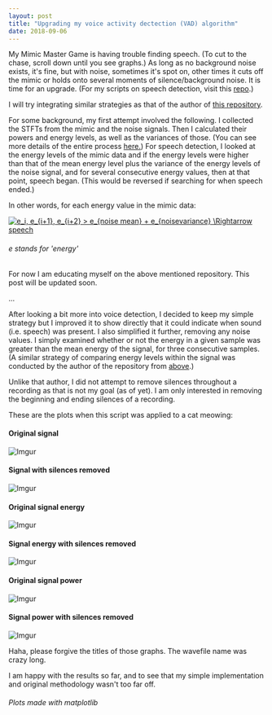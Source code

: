 ```yaml
---
layout: post
title: "Upgrading my voice activity dectection (VAD) algorithm"
date: 2018-09-06
--- 
```


My Mimic Master Game is having trouble finding speech. (To cut to the chase, scroll down until you see graphs.) As long as no background noise exists, it's fine, but with noise, sometimes it's spot on, other times it cuts off the mimic or holds onto several moments of silence/background noise. It is time for an upgrade. (For my scripts on speech detection, visit this <a href="https://github.com/a-n-rose/language-classifier/tree/master/speech_detection">repo</a>.)

I will try integrating similar strategies as that of the author of <a href="https://github.com/marsbroshok/VAD-python/blob/master/vad.py">this repository</a>.

For some background, my first attempt involved the following. I collected the STFTs from the mimic and the noise signals. Then I calculated their powers and energy levels, as well as the variances of those. (You can see more details of the entire process <a href="https://a-n-rose.github.io/2018/08/24/mimic-master-pitchcurve-vs-fingerprint.html">here.</a>) For speech detection, I looked at the energy levels of the mimic data and if the energy levels were higher than that of the mean energy level plus the variance of the energy levels of the noise signal, and for several consecutive energy values, then at that point, speech began. (This would be reversed if searching for when speech ended.)

In other words, for each energy value in the mimic data:

<a href="https://www.codecogs.com/eqnedit.php?latex=e_i,&space;e_{i&plus;1},&space;e_{i&plus;2}&space;>&space;e_{noise&space;mean}&space;&plus;&space;e_{noisevariance}&space;\Rightarrow&space;speech" target="_blank"><img src="https://latex.codecogs.com/gif.latex?e_i,&space;e_{i&plus;1},&space;e_{i&plus;2}&space;>&space;e_{noise&space;mean}&space;&plus;&space;e_{noisevariance}&space;\Rightarrow&space;speech" title="e_i, e_{i+1}, e_{i+2} > e_{noise mean} + e_{noisevariance} \Rightarrow speech" /></a>

###### e stands for 'energy'

For now I am educating myself on the above mentioned repository. This post will be updated soon. 

...

After looking a bit more into voice detection, I decided to keep my simple strategy but I improved it to show directly that it could indicate when sound (i.e. speech) was present. I also simplified it further, removing any noise values. I simply examined whether or not the energy in a given sample was greater than the mean energy of the signal, for three consecutive samples. (A similar strategy of comparing energy levels within the signal was conducted by the author of the repository from <a href="https://github.com/marsbroshok/VAD-python/blob/master/vad.py">above</a>.)

Unlike that author, I did not attempt to remove silences throughout a recording as that is not my goal (as of yet). I am only interested in removing the beginning and ending silences of a recording.

These are the plots when this script was applied to a cat meowing:

#### Original signal
![Imgur](https://i.imgur.com/mfTW3tx.png)

#### Signal with silences removed
![Imgur](https://i.imgur.com/T1d29HD.png)

#### Original signal energy
![Imgur](https://i.imgur.com/WfwyDiv.png)

#### Signal energy with silences removed
![Imgur](https://i.imgur.com/KHbb3Ke.png)

#### Original signal power
![Imgur](https://i.imgur.com/k76a8Rk.png)

#### Signal power with silences removed
![Imgur](https://i.imgur.com/Zhk7ykt.png)


Haha, please forgive the titles of those graphs. The wavefile name was crazy long.

I am happy with the results so far, and to see that my simple implementation and original methodology wasn't too far off. 

###### Plots made with matplotlib
